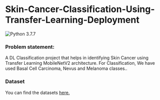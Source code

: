 # Skin-Cancer-Classification-Using-Transfer-Learning-Deployment

![Python 3.7.7](https://img.shields.io/badge/Python-3.7.7-brightgreen.svg)

### Problem statement:
A DL Classification project that helps in identifying Skin Cancer using Transfer Learning MobileNetV2 architecture. For Classification, We have used Basal Cell Carcinoma, Nevus and Melanoma classes..

### Dataset
You can find the datasets [here.](https://challenge.isic-archive.com/data/)





